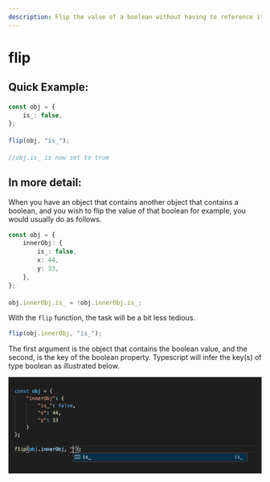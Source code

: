 ```yaml
---
description: Flip the value of a boolean without having to reference it twice.
---
```


# flip

## Quick Example:

```typescript
const obj = {
	is_: false,
};

flip(obj, "is_");

//obj.is_ is now set to true
```

## In more detail:

When you have an object that contains another object that contains a boolean, and you wish to flip the value of that boolean for example, you would usually do as follows.

```typescript
const obj = {
	innerObj: {
		is_: false,
		x: 44,
		y: 33,
	},
};

obj.innerObj.is_ = !obj.innerObj.is_;
```

With the `flip` function, the task will be a bit less tedious.

```typescript
flip(obj.innerObj, "is_");
```

The first argument is the object that contains the boolean value, and the second, is the key of the boolean property. Typescript will infer the key(s) of type boolean as illustrated below.

![](<.gitbook/assets/Screenshot 2021-05-14 at 17.10.47.png>)
